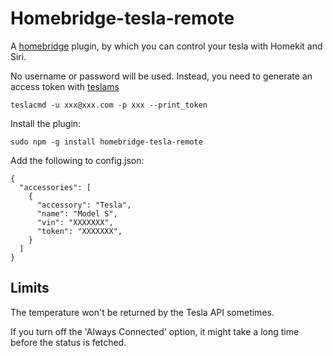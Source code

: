 # Homebridge-tesla-remote

A [homebridge](https://github.com/nfarina/homebridge) plugin, by which you can control your tesla with Homekit and Siri.

No username or password will be used. Instead, you need to generate an access token with [teslams](https://github.com/hjespers/teslams)
  
    teslacmd -u xxx@xxx.com -p xxx --print_token

Install the plugin:

    sudo npm -g install homebridge-tesla-remote

Add the following to config.json:

    {
      "accessories": [
        {
          "accessory": "Tesla",
          "name": "Model S",
          "vin": "XXXXXXX",
          "token": "XXXXXXX",
        }
      ]
    }

## Limits

The temperature won't be returned by the Tesla API sometimes.

If you turn off the 'Always Connected' option, it might take a long time before the status is fetched.
